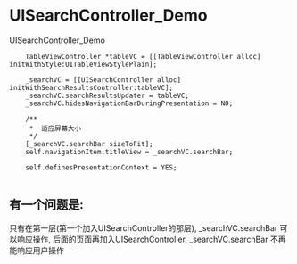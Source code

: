 # UISearchController_Demo
UISearchController_Demo
```object
    TableViewController *tableVC = [[TableViewController alloc] initWithStyle:UITableViewStylePlain];
    
    _searchVC = [[UISearchController alloc] initWithSearchResultsController:tableVC];
    _searchVC.searchResultsUpdater = tableVC;
    _searchVC.hidesNavigationBarDuringPresentation = NO;
    
    /**
     *  适应屏幕大小
     */
    [_searchVC.searchBar sizeToFit];
    self.navigationItem.titleView = _searchVC.searchBar;
    
    self.definesPresentationContext = YES;
    
```
## 有一个问题是:
只有在第一层(第一个加入UISearchController的那层), _searchVC.searchBar 可以响应操作, 后面的页面再加入UISearchController, _searchVC.searchBar 不再能响应用户操作